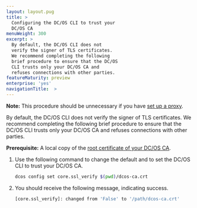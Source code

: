 ```yaml
---
layout: layout.pug
title: >
  Configuring the DC/OS CLI to trust your
  DC/OS CA
menuWeight: 300
excerpt: >
  By default, the DC/OS CLI does not
  verify the signer of TLS certificates.
  We recommend completing the following
  brief procedure to ensure that the DC/OS
  CLI trusts only your DC/OS CA and
  refuses connections with other parties.
featureMaturity: preview
enterprise: 'yes'
navigationTitle:  >
---
```


**Note:** This procedure should be unnecessary if you have [set up a proxy](/docs/1.10/networking/tls-ssl/haproxy-adminrouter/).

By default, the DC/OS CLI does not verify the signer of TLS certificates. We recommend completing the following brief procedure to ensure that the DC/OS CLI trusts only your DC/OS CA and refuses connections with other parties. 

**Prerequisite:** A local copy of the [root certificate of your DC/OS CA](/docs/1.10/networking/tls-ssl/get-cert/).

1. Use the following command to change the default and to set the DC/OS CLI to trust your DC/OS CA.

   ```bash
   dcos config set core.ssl_verify $(pwd)/dcos-ca.crt
   ```

1. You should receive the following message, indicating success.

   ```bash
   [core.ssl_verify]: changed from 'False' to '/path/dcos-ca.crt'
   ```

